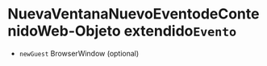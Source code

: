 # NuevaVentanaNuevoEventodeContenidoWeb-Objeto extendido`Evento`

* `newGuest` BrowserWindow (optional)
